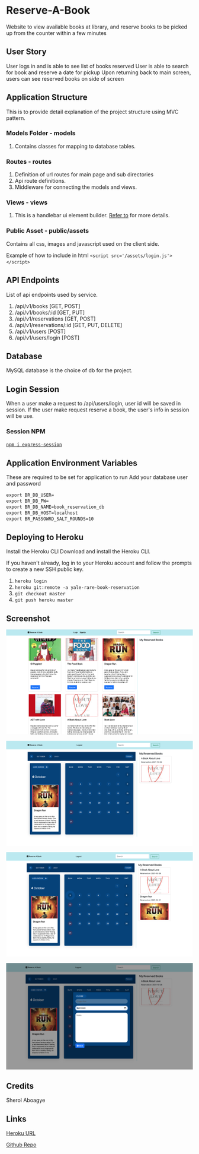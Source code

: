 # Reserve-A-Book
Website to view available books at library, and reserve books to be picked up from the counter within a few minutes

## User Story
User logs in and is able to see list of books reserved
User is able to search for book and reserve a date for pickup
Upon returning back to main screen, users can see reserved books on side of screen

## Application Structure
This is to provide detail explanation of the project structure using MVC pattern.

### Models Folder - models
1. Contains classes for mapping to database tables. 

### Routes - routes
1. Definition of url routes for main page and sub directories
2. Api route definitions. 
3. Middleware for connecting the models and views.

### Views - views
1. This is a handlebar ui element builder. [Refer to](https://www.npmjs.com/package/express-handlebars) for more details.

### Public Asset - public/assets
Contains all css, images and javascript used on the client side.

Example of how to include in html `<script src='/assets/login.js'></script>`

## API Endpoints
List of api endpoints used by service. 
1. /api/v1/books [GET, POST]
2. /api/v1/books/:id [GET, PUT]
3. /api/v1/reservations [GET, POST]
4. /api/v1/reservations/:id [GET, PUT, DELETE]
5. /api/v1/users [POST]
6. /api/v1/users/login [POST]

## Database
MySQL database is the choice of db for the project.

## Login Session
When a user make a request to /api/users/login, user id will be saved in session.
If the user make request reserve a book, the user's info in session will be use.

### Session NPM
[`npm i express-session`](https://www.npmjs.com/package/express-session)

## Application Environment Variables
These are required to be set for application to run
Add your database user and password
```
export BR_DB_USER=
export BR_DB_PW=
export BR_DB_NAME=book_reservation_db
export BR_DB_HOST=localhost
export BR_PASSOWRD_SALT_ROUNDS=10
```

## Deploying to Heroku
Install the Heroku CLI
Download and install the Heroku CLI.

If you haven't already, log in to your Heroku account and follow the prompts to create a new SSH public key.

1. `heroku login`
2. `heroku git:remote -a yale-rare-book-reservation`
3. `git checkout master`
4. `git push heroku master`

## Screenshot
![Screenshot1](./public/assets/screenshots/screenshot1.png)

![Screenshot2](./public/assets/screenshots/screenshot2.png)

![Screenshot3](./public/assets/screenshots/screenshot3.png)

![Screenshot4](./public/assets/screenshots/screenshot4.png)



## Credits
Sherol Aboagye

## Links
[Heroku URL](https://yale-rare-book-reservation.herokuapp.com)

[Github Repo](https://github.com/saboagye23/Yale-Rare-Book-Reservations.git)
